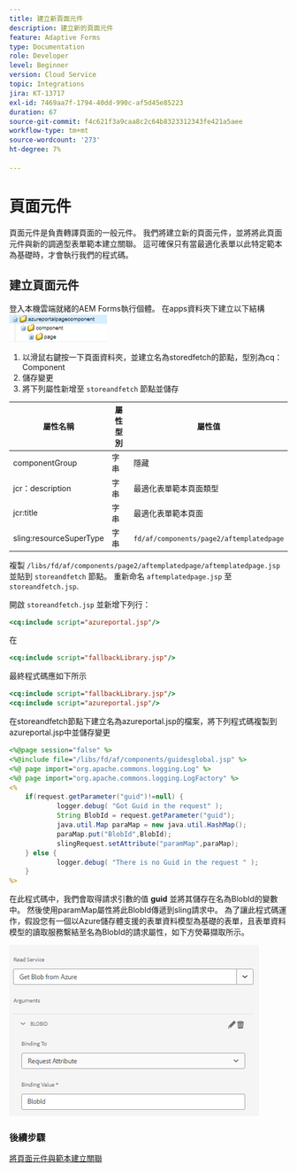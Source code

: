 ```yaml
---
title: 建立新頁面元件
description: 建立新的頁面元件
feature: Adaptive Forms
type: Documentation
role: Developer
level: Beginner
version: Cloud Service
topic: Integrations
jira: KT-13717
exl-id: 7469aa7f-1794-40dd-990c-af5d45e85223
duration: 67
source-git-commit: f4c621f3a9caa8c2c64b8323312343fe421a5aee
workflow-type: tm+mt
source-wordcount: '273'
ht-degree: 7%

---
```


# 頁面元件

頁面元件是負責轉譯頁面的一般元件。 我們將建立新的頁面元件，並將將此頁面元件與新的調適型表單範本建立關聯。 這可確保只有當最適化表單以此特定範本為基礎時，才會執行我們的程式碼。

## 建立頁面元件

登入本機雲端就緒的AEM Forms執行個體。 在apps資料夾下建立以下結構
![page-component](./assets/page-component1.png)

1. 以滑鼠右鍵按一下頁面資料夾，並建立名為storedfetch的節點，型別為cq：Component
1. 儲存變更
1. 將下列屬性新增至 `storeandfetch` 節點並儲存

| **屬性名稱** | **屬性型別** | **屬性值** |
|-------------------------|-------------------|----------------------------------------|
| componentGroup | 字串 | 隱藏 |
| jcr：description | 字串 | 最適化表單範本頁面類型 |
| jcr:title | 字串 | 最適化表單範本頁面 |
| sling:resourceSuperType | 字串 | `fd/af/components/page2/aftemplatedpage` |

複製 `/libs/fd/af/components/page2/aftemplatedpage/aftemplatedpage.jsp` 並貼到 `storeandfetch` 節點。 重新命名 `aftemplatedpage.jsp` 至 `storeandfetch.jsp`.

開啟 `storeandfetch.jsp` 並新增下列行：

```jsp
<cq:include script="azureportal.jsp"/>
```

在

```jsp
<cq:include script="fallbackLibrary.jsp"/>
```

最終程式碼應如下所示

```jsp
<cq:include script="fallbackLibrary.jsp"/>
<cq:include script="azureportal.jsp"/>
```

在storeandfetch節點下建立名為azureportal.jsp的檔案，將下列程式碼複製到azureportal.jsp中並儲存變更

```jsp
<%@page session="false" %>
<%@include file="/libs/fd/af/components/guidesglobal.jsp" %>
<%@ page import="org.apache.commons.logging.Log" %>
<%@ page import="org.apache.commons.logging.LogFactory" %>
<%
    if(request.getParameter("guid")!=null) {
            logger.debug( "Got Guid in the request" );
            String BlobId = request.getParameter("guid");
            java.util.Map paraMap = new java.util.HashMap();
            paraMap.put("BlobId",BlobId);
            slingRequest.setAttribute("paramMap",paraMap);
    } else {
            logger.debug( "There is no Guid in the request " );
    }            
%>
```

在此程式碼中，我們會取得請求引數的值 **guid** 並將其儲存在名為BlobId的變數中。 然後使用paramMap屬性將此BlobId傳遞到sling請求中。 為了讓此程式碼運作，假設您有一個以Azure儲存體支援的表單資料模型為基礎的表單，且表單資料模型的讀取服務繫結至名為BlobId的請求屬性，如下方熒幕擷取所示。

![fdm-request-attribute](./assets/fdm-request-attribute.png)

### 後續步驟

[將頁面元件與範本建立關聯](./associate-page-component.md)
